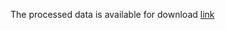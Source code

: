 The processed data is available for download [link](https://drive.google.com/drive/folders/1OyNCkhkhwKAlF8GwfJGfG-RY-E9VptQH?usp=sharing)